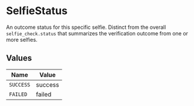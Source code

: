 # SelfieStatus

An outcome status for this specific selfie. Distinct from the overall `selfie_check.status` that summarizes the verification outcome from one or more selfies.


## Values

| Name      | Value     |
| --------- | --------- |
| `SUCCESS` | success   |
| `FAILED`  | failed    |